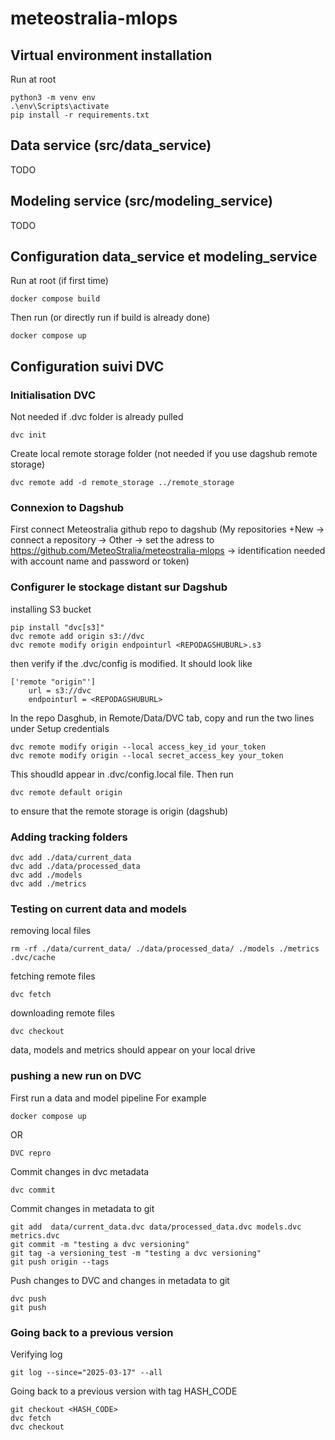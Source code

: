 # meteostralia-mlops

## Virtual environment installation 
Run at root 

```
python3 -m venv env     
.\env\Scripts\activate
pip install -r requirements.txt
```

## Data service (src/data_service)

TODO

## Modeling service (src/modeling_service)

TODO

## Configuration data_service et modeling_service
Run at root (if first time)
```
docker compose build 
```
Then run (or directly run if build is already done)

```
docker compose up
```

## Configuration suivi DVC

### Initialisation DVC
Not needed if .dvc folder is already pulled
```
dvc init
```

Create local remote storage folder (not needed if you use dagshub remote storage)
```
dvc remote add -d remote_storage ../remote_storage
```

### Connexion to Dagshub

First connect Meteostralia github repo to dagshub (My repositories +New -> connect a repository -> Other -> set the adress to https://github.com/MeteoStralia/meteostralia-mlops -> identification needed with account name and password or token)

### Configurer le stockage distant sur Dagshub
installing S3 bucket
```
pip install "dvc[s3]"
dvc remote add origin s3://dvc
dvc remote modify origin endpointurl <REPODAGSHUBURL>.s3
```
then verify if the .dvc/config is modified. It should look like

```
['remote "origin"']
    url = s3://dvc
    endpointurl = <REPODAGSHUBURL>
```

In the repo Dasghub, in Remote/Data/DVC tab, copy and run the two lines under Setup credentials

```
dvc remote modify origin --local access_key_id your_token
dvc remote modify origin --local secret_access_key your_token
```

This shoudld appear in .dvc/config.local file.
Then run 

```
dvc remote default origin
```

to ensure that the remote storage is origin (dagshub)

### Adding tracking folders

```
dvc add ./data/current_data
dvc add ./data/processed_data
dvc add ./models 
dvc add ./metrics
```

### Testing on current data and models

removing local files
```
rm -rf ./data/current_data/ ./data/processed_data/ ./models ./metrics .dvc/cache
```

fetching remote files
```
dvc fetch 
```

downloading remote files
```
dvc checkout
```

data, models and metrics should appear on your local drive

### pushing a new run on DVC
First run a data and model pipeline
For example
```
docker compose up
```
OR
```
DVC repro
```

Commit changes in dvc metadata 
```
dvc commit
```

Commit changes in metadata to git
```
git add  data/current_data.dvc data/processed_data.dvc models.dvc metrics.dvc
git commit -m "testing a dvc versioning"
git tag -a versioning_test -m "testing a dvc versioning"
git push origin --tags
```

Push changes to DVC and changes in metadata to git
```
dvc push
git push
```

### Going back to a previous version
Verifying log 
```
git log --since="2025-03-17" --all
```

Going back to a previous version with tag HASH_CODE 
```
git checkout <HASH_CODE>
dvc fetch
dvc checkout
```
